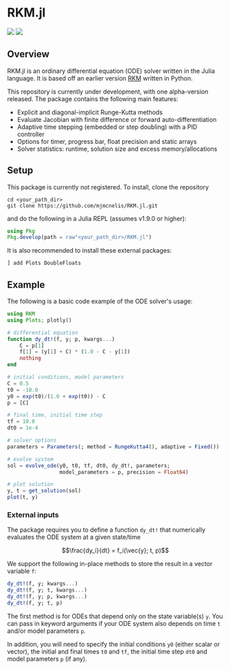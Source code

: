 # RKM.jl

[![](https://img.shields.io/badge/docs-stable-blue.svg)](https://mjmcnelis.github.io/RKM.jl/stable)
[![](https://img.shields.io/badge/docs-dev-blue.svg)](https://mjmcnelis.github.io/RKM.jl/dev)

## Overview
RKM.jl is an ordinary differential equation (ODE) solver written in the Julia language. It is based off an earlier version [RKM](https://github.com/mjmcnelis/RKM) written in Python.

This repository is currently under development, with one alpha-version released. The package contains the following main features:

- Explicit and diagonal-implicit Runge-Kutta methods
- Evaluate Jacobian with finite difference or forward auto-differentiation
- Adaptive time stepping (embedded or step doubling) with a PID controller
- Options for timer, progress bar, float precision and static arrays
- Solver statistics: runtime, solution size and excess memory/allocations

## Setup
This package is currently not registered. To install, clone the repository

    cd <your_path_dir>
    git clone https://github.com/mjmcnelis/RKM.jl.git

and do the following in a Julia REPL (assumes v1.9.0 or higher):
```julia
using Pkg
Pkg.develop(path = raw"<your_path_dir>/RKM.jl")
```

It is also recommended to install these external packages:
```julia
] add Plots DoubleFloats
```

## Example
The following is a basic code example of the ODE solver's usage:
```julia
using RKM
using Plots; plotly()

# differential equation
function dy_dt!(f, y; p, kwargs...)
    C = p[1]
    f[1] = (y[1] + C) * (1.0 - C - y[1])
    nothing
end

# initial conditions, model parameters
C = 0.5
t0 = -10.0
y0 = exp(t0)/(1.0 + exp(t0)) - C
p = [C]

# final time, initial time step
tf = 10.0
dt0 = 1e-4

# solver options
parameters = Parameters(; method = RungeKutta4(), adaptive = Fixed())

# evolve system
sol = evolve_ode(y0, t0, tf, dt0, dy_dt!, parameters;
                 model_parameters = p, precision = Float64)

# plot solution
y, t = get_solution(sol)
plot(t, y)
```
### External inputs
The package requires you to define a function `dy_dt!` that numerically evaluates the ODE system at a given state/time
```math
\frac{dy_i}{dt} = f_i(\vec{y}; t, p)
```
We support the following in-place methods to store the result in a vector variable `f`:
```julia
dy_dt!(f, y; kwargs...)
dy_dt!(f, y; t, kwargs...)
dy_dt!(f, y; p, kwargs...)
dy_dt!(f, y; t, p)
```
The first method is for ODEs that depend only on the state variable(s) `y`. You can pass in keyword arguments if your ODE system also depends on time `t` and/or model parameters `p`.

In addition, you will need to specify the initial conditions `y0` (either scalar or vector), the initial and final times `t0` and `tf`, the initial time step `dt0` and model parameters `p` (if any).